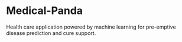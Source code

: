 # Medical-Panda
Health care application powered by machine learning for pre-emptive disease prediction and cure support.
